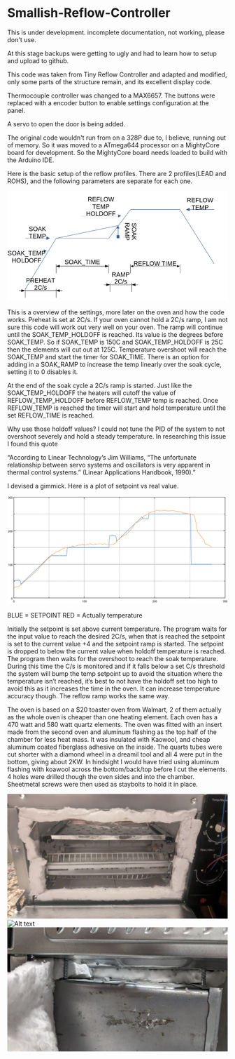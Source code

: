 # Smallish-Reflow-Controller

This is under development. incomplete documentation, not working, please don't use.

At this stage backups were getting to ugly and had to learn how to setup and upload to github.

This code was taken from Tiny Reflow Controller and adapted and modified, only
some parts of the structure remain, and its excellent display code.

Thermocouple controller was changed to a MAX6657. The buttons were replaced with a encoder button to enable settings configuration at the panel.

A servo to open the door is being added.

The original code wouldn't run from on a 328P due to, I believe, running out of memory. So it was moved to a ATmega644 processor on a MightyCore board for development. So the MightyCore board needs loaded to build with the Arduino IDE.

Here is the basic setup of the reflow profiles.  There are 2 profiles(LEAD and ROHS), and the following parameters are separate for each one.




![Alt text](https://github.com/clytle374/Smallish-Reflow-Controller/blob/6c69fa6e21b77d11785d1b0f0b822d51ea9b8408/images/reflowplot.png?raw=true "Parameters and useage")



This is a overview of the settings, more later on the oven and how the code works.  Preheat is set at 2C/s. If your oven cannot hold a 2C/s ramp, I am not sure this code will work out very well on your oven. The ramp will continue until the SOAK_TEMP_HOLDOFF is reached.  Its value is the degrees before SOAK_TEMP. So if SOAK_TEMP is 150C and SOAK_TEMP_HOLDOFF is 25C then the elements will cut out at 125C. Temperature overshoot will reach the SOAK_TEMP and start the timer for SOAK_TIME.  There is an option for adding in a SOAK_RAMP to increase the temp linearly over the soak cycle, setting it to 0 disables it.

At the end of the soak cycle a 2C/s ramp is started.  Just like the SOAK_TEMP_HOLDOFF the heaters will cutoff the value of REFLOW_TEMP_HOLDOFF before REFLOW_TEMP temp is reached. Once REFLOW_TEMP is reached the timer will start and hold temperature until the set REFLOW_TIME is reached.


Why use those holdoff values?  I could not tune the PID of the system to not overshoot severely and hold a steady temperature. In researching this issue I found this quote

“According to Linear Technology’s Jim Williams, “The unfortunate relationship between servo systems and oscillators is very apparent in thermal control systems.” (Linear Applications Handbook, 1990).”

I devised a gimmick.  Here is a plot of setpoint vs real value.

![Alt text](https://github.com/clytle374/Smallish-Reflow-Controller/blob/6c69fa6e21b77d11785d1b0f0b822d51ea9b8408/images/V35refloeResults.png?raw=true "Untuned Results")

BLUE = SETPOINT                                         RED = Actually temperature

Initially the setpoint is set above current temperature.  The program waits for the input value to reach the desired 2C/s, when that is reached the setpoint is set to the current value +4 and the setpoint ramp is started. The setpoint is dropped to below the current value when holdoff temperature is reached.  The program then waits for the overshoot to reach the soak temperature. During this time the C/s is monitored and if it falls below a set C/s threshold the system will bump the temp setpoint up to avoid the situation where the temperature isn’t reached, it’s best to not have the holdoff set too high to avoid this as it increases the time in the oven.  It can increase temperature accuracy though.  The reflow ramp works the same way.

The oven is based on a $20 toaster oven from Walmart, 2 of them actually as the whole oven is cheaper than one heating element. Each oven has a 470 watt and 580 watt quartz elements.  The oven was fitted with an insert made from the second oven and aluminum flashing as the top half of the chamber for less heat mass. It was insulated with Kaowool, and cheap aluminum coated fiberglass adhesive on the inside. The quarts tubes were cut shorter with a diamond wheel in a dreamil tool and all 4 were put in the bottom, giving about 2KW.  In hindsight I would have tried using aluminum flashing with koawool across the bottom/back/top before I cut the elements. 4 holes were drilled though the oven sides and into the chamber.  Sheetmetal screws were then used as staybolts to hold it in place.

![Alt text](https://github.com/clytle374/Smallish-Reflow-Controller/blob/91d92f42080de914bb2c817a75af77370e52f0ce/images/PXL_20240418_001903719.jpg?raw=true "Chamber Installed")
![Alt text](https://github.com/clytle374/Smallish-Reflow-Controller/blob/91d92f42080de914bb2c817a75af77370e52f0ce/images/PXL_20240224_103518909.MP.jpg?raw=true "Making the chamber")
![Alt text](https://github.com/clytle374/Smallish-Reflow-Controller/blob/91d92f42080de914bb2c817a75af77370e52f0ce/images/PXL_20240416_003407255.jpg?raw=true "Staybolts")

